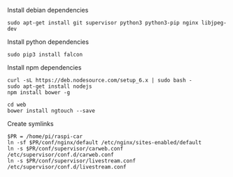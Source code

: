 Install debian dependencies

    sudo apt-get install git supervisor python3 python3-pip nginx libjpeg-dev

Install python dependencies

    sudo pip3 install falcon

Install npm dependencies

    curl -sL https://deb.nodesource.com/setup_6.x | sudo bash -
    sudo apt-get install nodejs
    npm install bower -g
    
    cd web
    bower install ngtouch --save

Create symlinks

    $PR = /home/pi/raspi-car
    ln -sf $PR/conf/nginx/default /etc/nginx/sites-enabled/default
    ln -s $PR/conf/supervisor/carweb.conf /etc/supervisor/conf.d/carweb.conf
    ln -s $PR/conf/supervisor/livestream.conf /etc/supervisor/conf.d/livestream.conf